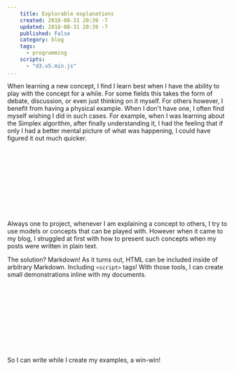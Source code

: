 ```yaml
---
    title: Explorable explanations
    created: 2018-08-31 20:39 -7
    updated: 2018-08-31 20:39 -7
    published: False
    category: blog
    tags:
      - programming
    scripts:
      - "d3.v5.min.js"
...
```


When learning a new concept, I find I learn best when I have the ability to
play with the concept for a while. For some fields this takes the form of
debate, discussion, or even just thinking on it myself. For others however, I
benefit from having a physical example. When I don't have one, I often find
myself wishing I did in such cases. For example, when I was learning about the
Simplex algorithm, after finally understanding it, I had the feeling that if
only I had a better mental picture of what was happening, I could have figured
it out much quicker.

<div class="demo">
<svg id="example1"></svg>
<script>
//Select element
var svg = d3.select("svg#example1");

//Create rectangle element inside SVG
svg.append("circle")
	.attr("cx", 100)
	.attr("cy", 75)
	.attr("r", 35)
	.attr("fill", "green");
</script>
</div>

Always one to project, whenever I am explaining a concept to others, I try to
use models or concepts that can be played with. However when it came to my blog,
I struggled at first with how to present such concepts when my posts were
written in plain text.

The solution? Markdown! As it turns out, HTML can be included inside of
arbitrary Markdown. Including `<script>` tags! With those tools, I can create
small demonstrations inline with my documents.

<div class="demo">
<svg id="example2"></svg>
<script>
//Select element
var svg = d3.select("svg#example2");

//Create rectangle element inside SVG
svg.append("rect")
	.attr("x", 50)
	.attr("y", 50)
	.attr("width", 200)
	.attr("height", 100)
	.attr("fill", "red");
</script>
</div>

So I can write while I create my examples, a win-win!

